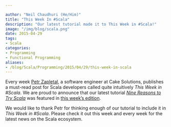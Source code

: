 ```yaml
---

author: "Neil Chaudhuri (He/Him)"
title: "This Week In #Scala"
description: "Our latest tutorial made it to This Week in #Scala!"
image: "/img/blog/scala.png"
date: 2015-04-29
tags:
- Scala
categories: 
- Programming
- Functional Programming
aliases:
- /blog/Scala/Programming/2015/04/29/this-week-in-scala
---
```


Every week [Petr Zapletal](https://www.linkedin.com/pub/petr-zapletal/4a/965/540), a software engineer at Cake Solutions,
publishes a must-read post for Scala developers called quite intuitively *This Week in #Scala*.
We are proud to announce that our latest tutorial
*[Nine Reasons to Try Scala](/tutorials/nine-reasons-to-try-scala)*
was featured in [this week’s edition](http://www.cakesolutions.net/teamblogs/this-week-in-scala-27/04/2015).

We would like to thank Petr for thinking enough of our tutorial to include it in *This Week in #Scala*. Please check it
out this week and every week for the latest news on the Scala ecosystem.
